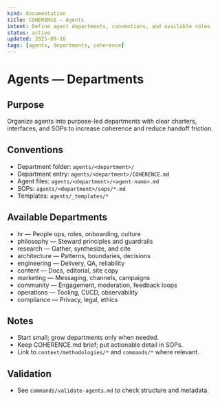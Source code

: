 ```yaml
---
kind: documentation
title: COHERENCE — Agents
intent: Define agent departments, conventions, and available roles
status: active
updated: 2025-09-16
tags: [agents, departments, coherence]
---
```


# Agents — Departments

## Purpose
Organize agents into purpose-led departments with clear charters, interfaces, and SOPs to increase coherence and reduce handoff friction.

## Conventions
- Department folder: `agents/<department>/`
- Department entry: `agents/<department>/COHERENCE.md`
- Agent files: `agents/<department>/<agent-name>.md`
- SOPs: `agents/<department>/sops/*.md`
- Templates: `agents/_templates/*`

## Available Departments
- hr — People ops, roles, onboarding, culture
- philosophy — Steward principles and guardrails
- research — Gather, synthesize, and cite
- architecture — Patterns, boundaries, decisions
- engineering — Delivery, QA, reliability
- content — Docs, editorial, site copy
- marketing — Messaging, channels, campaigns
- community — Engagement, moderation, feedback loops
- operations — Tooling, CI/CD, observability
- compliance — Privacy, legal, ethics

## Notes
- Start small; grow departments only when needed.
- Keep COHERENCE.md brief; put actionable detail in SOPs.
- Link to `context/methodologies/*` and `commands/*` where relevant.

## Validation
- See `commands/validate-agents.md` to check structure and metadata.
